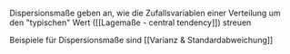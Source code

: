 Dispersionsmaße geben an, wie die Zufallsvariablen einer Verteilung um den "typischen" Wert ([[Lagemaße - central tendency]]) streuen

Beispiele für Dispersionsmaße sind [[Varianz & Standardabweichung]]